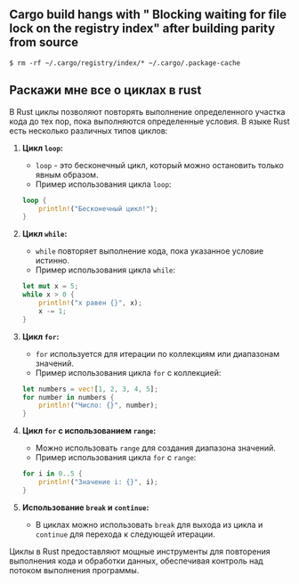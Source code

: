 ## Cargo build hangs with " Blocking waiting for file lock on the registry index" after building parity from source

```console
$ rm -rf ~/.cargo/registry/index/* ~/.cargo/.package-cache
```

## Раскажи мне все о циклах в rust

В Rust циклы позволяют повторять выполнение определенного участка кода до тех пор, пока выполняются определенные условия. В языке Rust есть несколько различных типов циклов:

1. **Цикл `loop`:**
   - `loop` - это бесконечный цикл, который можно остановить только явным образом.
   - Пример использования цикла `loop`:

    ```rust
    loop {
        println!("Бесконечный цикл!");
    }
    ```

2. **Цикл `while`:**
   - `while` повторяет выполнение кода, пока указанное условие истинно.
   - Пример использования цикла `while`:

    ```rust
    let mut x = 5;
    while x > 0 {
        println!("x равен {}", x);
        x -= 1;
    }
    ```

3. **Цикл `for`:**
   - `for` используется для итерации по коллекциям или диапазонам значений.
   - Пример использования цикла `for` с коллекцией:

    ```rust
    let numbers = vec![1, 2, 3, 4, 5];
    for number in numbers {
        println!("Число: {}", number);
    }
    ```

4. **Цикл `for` с использованием `range`:**
   - Можно использовать `range` для создания диапазона значений.
   - Пример использования цикла `for` с `range`:

    ```rust
    for i in 0..5 {
        println!("Значение i: {}", i);
    }
    ```

5. **Использование `break` и `continue`:**
   - В циклах можно использовать `break` для выхода из цикла и `continue` для перехода к следующей итерации.

Циклы в Rust предоставляют мощные инструменты для повторения выполнения кода и обработки данных, обеспечивая контроль над потоком выполнения программы.